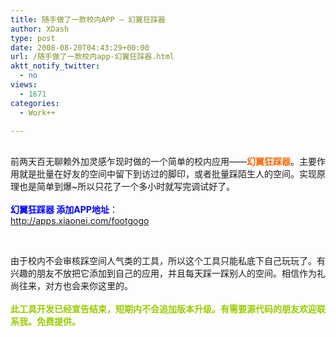 ```yaml
---
title: 随手做了一款校内APP – 幻翼狂踩器
author: XDash
type: post
date: 2008-08-20T04:43:29+00:00
url: /随手做了一款校内app-幻翼狂踩器.html
aktt_notify_twitter:
  - no
views:
  - 1671
categories:
  - Work++

---
```

<div style="text-align: center;">
  <img decoding="async" alt="" src="http://farm4.static.flickr.com/3015/2767403352_0b665fc582_o.jpg" />
</div>

<div style="">
  &nbsp;
</div>

<div>
  前两天百无聊赖外加灵感乍现时做的一个简单的校内应用&mdash;&mdash;<span style="color: rgb(255, 102, 0);"><strong>幻翼狂踩器</strong></span>。主要作用就是批量在好友的空间中留下到访过的脚印，或者批量踩陌生人的空间。实现原理也是简单到爆~所以只花了一个多小时就写完调试好了。
</div>

<div>
  &nbsp;
</div>

<div>
  <span style="color: rgb(0, 0, 255);"><strong>幻翼狂踩器 添加APP地址</strong></span>：<br /> <a href="http://apps.xiaonei.com/footgogo">http://apps.xiaonei.com/footgogo</a>
</div>

&nbsp;

<div>
  由于校内不会审核踩空间人气类的工具，所以这个工具只能私底下自己玩玩了。有兴趣的朋友不放把它添加到自己的应用，并且每天踩一踩别人的空间。相信作为礼尚往来，对方也会来你这里的。
</div>

<div>
  &nbsp;
</div>

<div>
  <span style="color: rgb(153, 204, 0);"><strong>此工具开发已经宣告结束，短期内不会追加版本升级。有需要源代码的朋友欢迎联系我。免费提供。</strong></span>
</div>